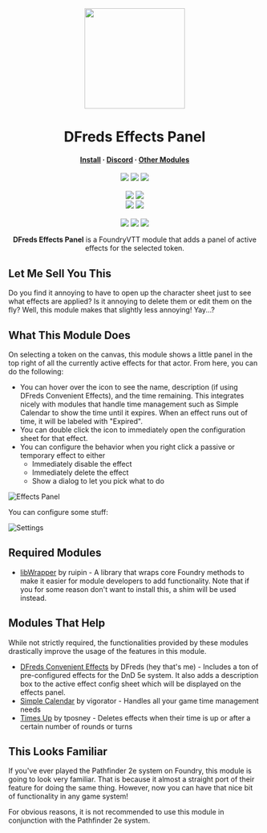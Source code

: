 <div align="center">
  <img src="https://i.imgur.com/gOZy3Jf.png" width="200" height="200"/>
</div>
<h1 align="center">DFreds Effects Panel</h1>

<h4 align="center">
  <a href="https://foundryvtt.com/packages/dfreds-effects-panel">Install</a>
  ·
  <a href="https://discord.gg/Wq8AEV9bWb">Discord</a>
  ·
  <a href="https://github.com/topics/dfreds-modules">Other Modules</a>
</h4>

<p align="center">
    <a href="https://github.com/DFreds/dfreds-effects-panel/pulse"><img src="https://img.shields.io/github/last-commit/DFreds/dfreds-effects-panel?style=for-the-badge&logo=github&color=7dc4e4&logoColor=D9E0EE&labelColor=302D41"></a>
    <a href="https://github.com/DFreds/dfreds-effects-panel/releases/latest"><img src="https://img.shields.io/github/v/release/DFreds/dfreds-effects-panel?style=for-the-badge&logo=gitbook&color=8bd5ca&logoColor=D9E0EE&labelColor=302D41"></a>
    <a href="https://github.com/DFreds/dfreds-effects-panel/stargazers"><img src="https://img.shields.io/github/stars/DFreds/dfreds-effects-panel?style=for-the-badge&logo=apachespark&color=eed49f&logoColor=D9E0EE&labelColor=302D41"></a>
    <br>
    <br>
    <img src="https://img.shields.io/badge/dynamic/json.svg?url=https://raw.githubusercontent.com/DFreds/dfreds-effects-panel/main/static/module.json&label=Foundry%20Version&query=$.compatibility.verified&colorB=fe6a1f&style=for-the-badge&logo=foundryvirtualtabletop">
    <a href="https://forge-vtt.com/bazaar#package=dfreds-effects-panel"><img src="https://img.shields.io/badge/dynamic/json?label=Forge%20Installs&query=package.installs&suffix=%25&url=https://forge-vtt.com/api/bazaar/package/dfreds-effects-panel&colorB=68a74f&style=for-the-badge&logo=condaforge"></a>
    <br>
    <img src="https://img.shields.io/github/downloads/DFreds/dfreds-effects-panel/latest/dfreds-effects-panel.zip?color=2b82fc&label=LATEST%20DOWNLOADS&style=for-the-badge">
    <img src="https://img.shields.io/github/downloads/DFreds/dfreds-effects-panel/total?color=2b82fc&label=TOTAL%20DOWNLOADS&style=for-the-badge">
    <br>
    <br>
    <a href="https://www.patreon.com/dfreds"><img src="https://img.shields.io/badge/-Patreon-%23f96854?style=for-the-badge&logo=patreon"></a>
    <a href="https://www.buymeacoffee.com/dfreds"><img src="https://img.shields.io/badge/-Buy%20Me%20A%20Coffee-%23ff813f?style=for-the-badge&logo=buymeacoffee"></a>
    <a href="https://discord.gg/Wq8AEV9bWb"><img src="https://img.shields.io/badge/-Discord-%235865f2?style=for-the-badge"></a>
</p>

<p align="center">
    <b>DFreds Effects Panel</b> is a FoundryVTT module that adds a panel of active effects for the selected token.
</p>

## Let Me Sell You This

Do you find it annoying to have to open up the character sheet just to see what
effects are applied? Is it annoying to delete them or edit them on the fly?
Well, this module makes that slightly less annoying! Yay...?

## What This Module Does

On selecting a token on the canvas, this module shows a little panel in the top
right of all the currently active effects for that actor. From here, you can do
the following:

- You can hover over the icon to see the name, description (if using DFreds
  Convenient Effects), and the time remaining. This integrates nicely with
  modules that handle time management such as Simple Calendar to show the time
  until it expires. When an effect runs out of time, it will be labeled with
  "Expired".
- You can double click the icon to immediately open the configuration sheet for
  that effect.
- You can configure the behavior when you right click a passive or temporary effect to either
  - Immediately disable the effect
  - Immediately delete the effect
  - Show a dialog to let you pick what to do

![Effects Panel](docs/effects-panel.png)

You can configure some stuff:

![Settings](docs/settings.png)

## Required Modules

- [libWrapper](https://foundryvtt.com/packages/lib-wrapper) by ruipin - A
  library that wraps core Foundry methods to make it easier for module
  developers to add functionality. Note that if you for some reason don't want
  to install this, a shim will be used instead.

## Modules That Help

While not strictly required, the functionalities provided by these modules
drastically improve the usage of the features in this module.

- [DFreds Convenient Effects](https://foundryvtt.com/packages/dfreds-convenient-effects) by DFreds (hey that's me) - Includes a ton of pre-configured effects for the DnD 5e system. It also adds a description box to the active effect config sheet which will be displayed on the effects panel.
- [Simple Calendar](https://foundryvtt.com/packages/foundryvtt-simple-calendar) by vigorator - Handles all your game time management needs
- [Times Up](https://foundryvtt.com/packages/times-up) by tposney - Deletes effects when their time is up or after a certain number of rounds or turns

## This Looks Familiar

If you've ever played the Pathfinder 2e system on Foundry, this module is going
to look very familiar. That is because it almost a straight port of their
feature for doing the same thing. However, now you can have that nice bit of
functionality in any game system!

For obvious reasons, it is not recommended to use this module in conjunction
with the Pathfinder 2e system.
